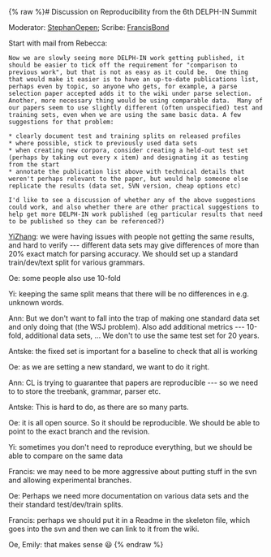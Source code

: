 {% raw %}# Discussion on Reproducibility from the 6th DELPH-IN Summit

Moderator: [StephanOepen](https://delph-in.github.io/docs/garage/StephanOepen); Scribe:
[FrancisBond](https://delph-in.github.io/docs/garage/FrancisBond)

Start with mail from Rebecca:

    Now we are slowly seeing more DELPH-IN work getting published, it
    should be easier to tick off the requirement for "comparison to
    previous work", but that is not as easy as it could be.  One thing
    that would make it easier is to have an up-to-date publications list,
    perhaps even by topic, so anyone who gets, for example, a parse
    selection paper accepted adds it to the wiki under parse selection.
    Another, more necessary thing would be using comparable data.  Many of
    our papers seem to use slightly different (often unspecified) test and
    training sets, even when we are using the same basic data. A few
    suggestions for that problem:
    
    * clearly document test and training splits on released profiles
    * where possible, stick to previously used data sets
    * when creating new corpora, consider creating a held-out test set
    (perhaps by taking out every x item) and designating it as testing
    from the start
    * annotate the publication list above with technical details that
    weren't perhaps relevant to the paper, but would help someone else
    replicate the results (data set, SVN version, cheap options etc)
    
    I'd like to see a discussion of whether any of the above suggestions
    could work, and also whether there are other practical suggestions to
    help get more DELPH-IN work published (eg particular results that need
    to be published so they can be referenced?)

[YiZhang](https://delph-in.github.io/docs/garage/YiZhang): we were having issues with people not getting the
same results, and hard to verify --- different data sets may give
differences of more than 20% exact match for parsing accuracy. We should
set up a standard train/dev/text split for various grammars.

Oe: some people also use 10-fold

Yi: keeping the same split means that there will be no differences in
e.g. unknown words.

Ann: But we don't want to fall into the trap of making one standard data
set and only doing that (the WSJ problem). Also add additional metrics
--- 10-fold, additional data sets, ... We don't to use the same test set
for 20 years.

Antske: the fixed set is important for a baseline to check that all is
working

Oe: as we are setting a new standard, we want to do it right.

Ann: CL is trying to guarantee that papers are reproducible --- so we
need to to store the treebank, grammar, parser etc.

Antske: This is hard to do, as there are so many parts.

Oe: it is all open source. So it should be reproducible. We should be
able to point to the exact branch and the revision.

Yi: sometimes you don't need to reproduce everything, but we should be
able to compare on the same data

Francis: we may need to be more aggressive about putting stuff in the
svn and allowing experimental branches.

Oe: Perhaps we need more documentation on various data sets and the
their standard test/dev/train splits.

Francis: perhaps we should put it in a Readme in the skeleton file,
which goes into the svn and then we can link to it from the wiki.

Oe, Emily: that makes sense :smiley:
<update date omitted for speed>{% endraw %}